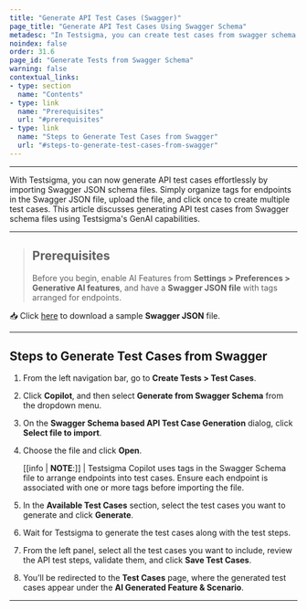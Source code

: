 ```yaml
---
title: "Generate API Test Cases (Swagger)"
page_title: "Generate API Test Cases Using Swagger Schema"
metadesc: "In Testsigma, you can create test cases from swagger schema files | Learn how to create API test cases from Swagger using GenAI capabilities"
noindex: false
order: 31.6
page_id: "Generate Tests from Swagger Schema"
warning: false
contextual_links:
- type: section
  name: "Contents"
- type: link
  name: "Prerequisites"
  url: "#prerequisites"
- type: link
  name: "Steps to Generate Test Cases from Swagger"
  url: "#steps-to-generate-test-cases-from-swagger"
---
```


---

With Testsigma, you can now generate API test cases effortlessly by importing Swagger JSON schema files. Simply organize tags for endpoints in the Swagger JSON file, upload the file, and click once to create multiple test cases. This article discusses generating API test cases from Swagger schema files using Testsigma's GenAI capabilities.

---

> ## **Prerequisites**
> 
> Before you begin, enable AI Features from **Settings > Preferences > Generative AI features**, and have a **Swagger JSON file** with tags arranged for endpoints.


📥 Click [here](https://s3.amazonaws.com/static-docs.testsigma.com/new_images/projects/applications/Sample_Swagger_File.json) to download a sample **Swagger JSON** file.


---

## **Steps to Generate Test Cases from Swagger**

1. From the left navigation bar, go to **Create Tests > Test Cases**.

2. Click **Copilot**, and then select **Generate from Swagger Schema** from the dropdown menu.

3. On the **Swagger Schema based API Test Case Generation** dialog, click **Select file to import**. 

4. Choose the file and click **Open**.

   [[info | **NOTE**:]]
   | Testsigma Copilot uses tags in the Swagger Schema file to arrange endpoints into test cases. Ensure each endpoint is associated with one or more tags before importing the file.

5. In the **Available Test Cases** section, select the test cases you want to generate and click **Generate**.

6. Wait for Testsigma to generate the test cases along with the test steps.

7. From the left panel, select all the test cases you want to include, review the API test steps, validate them, and click **Save Test Cases**.

4. You’ll be redirected to the **Test Cases** page, where the generated test cases appear under the **AI Generated Feature & Scenario**.

---
